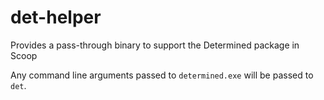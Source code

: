 # det-helper
Provides a pass-through binary to support the Determined package in Scoop

Any command line arguments passed to `determined.exe` will be passed to `det`.
